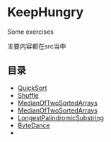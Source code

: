 # KeepHungry
Some exercises

主要内容都在src当中
## 目录
- [QuickSort](./src/main/java/QuickSort)
- [Shuffle](./src/main/java/Shuffle)
- [MedianOfTwoSortedArrays](./src/main/java/MedianOfTwoSortedArrays)
- [MedianOfTwoSortedArrays](./src/main/java/MedianOfTwoSortedArrays)
- [LongestPalindromicSubstring](./src/main/java/LongestPalindromicSubstring)
- [ByteDance](./src/main/java/ByteDance)
- [](./src/main/java/)